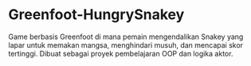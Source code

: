 # Greenfoot-HungrySnakey
Game berbasis Greenfoot di mana pemain mengendalikan Snakey yang lapar untuk memakan mangsa, menghindari musuh, dan mencapai skor tertinggi. Dibuat sebagai proyek pembelajaran OOP dan logika aktor.
